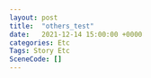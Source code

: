 ```yaml
---
layout: post
title:  "others_test"
date:   2021-12-14 15:00:00 +0000
categories: Etc
Tags: Story Etc
SceneCode: []
---
```

